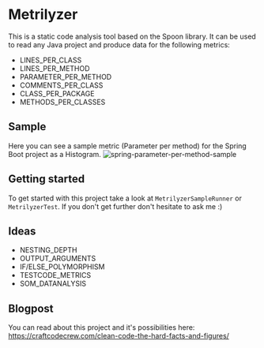 # Metrilyzer

This is a static code analysis tool based on the Spoon library.
It can be used to read any Java project and produce data for the following metrics:

* LINES_PER_CLASS
* LINES_PER_METHOD
* PARAMETER_PER_METHOD
* COMMENTS_PER_CLASS
* CLASS_PER_PACKAGE
* METHODS_PER_CLASSES

## Sample
Here you can see a sample metric (Parameter per method) for the Spring Boot project as a Histogram.
![spring-parameter-per-method-sample](https://github.com/djuelg/Metrilyzer/blob/master/spring-parameter-per-method-sample.png)

## Getting started

To get started with this project take a look at `MetrilyzerSampleRunner` or `MetrilyzerTest`.
If you don't get further don't hesitate to ask me :)

## Ideas

* NESTING_DEPTH
* OUTPUT_ARGUMENTS
* IF/ELSE_POLYMORPHISM
* TESTCODE_METRICS
* SOM_DATANALYSIS

## Blogpost

You can read about this project and it's possibilities here: https://craftcodecrew.com/clean-code-the-hard-facts-and-figures/
